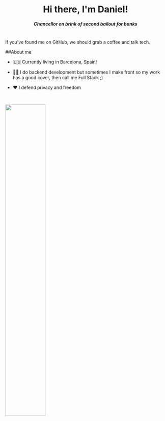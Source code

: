 <div align="center">
  <h1>Hi there, I'm Daniel! </h1>
  <h5><i>Chancellor on brink of second bailout for banks</i></h5>
</div>

<br />

<a>
If you've found me on GitHub, we should grab a coffee and talk tech.
</a>

<br />

##About me 

- 🇪🇸 Currently living in Barcelona, Spain!

- 👨‍💻 I do backend development but sometimes I make front so my work has a good cover, then call me Full Stack ;)

- ❤️ I defend privacy and freedom

<br />

[<img align="left" width="50%" src="https://github-readme-stats.vercel.app/api?username=DaniOrtegaB&theme=dracula&show_icons=true">](https://metrics.lecoq.io/ouuan?template=classic)

